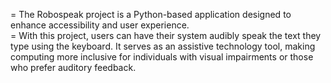= The Robospeak project is a Python-based application designed to enhance accessibility and user experience. \
= With this project, users can have their system audibly speak the text they type using the keyboard. It serves as an assistive technology tool, making computing more inclusive for individuals with visual impairments or those who prefer auditory feedback.

